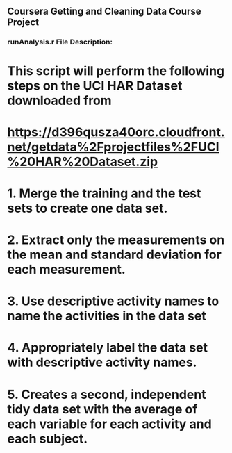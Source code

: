 ## Coursera Getting and Cleaning Data Course Project

### runAnalysis.r File Description:

# This script will perform the following steps on the UCI HAR Dataset downloaded from 

# https://d396qusza40orc.cloudfront.net/getdata%2Fprojectfiles%2FUCI%20HAR%20Dataset.zip 

# 1. Merge the training and the test sets to create one data set.

# 2. Extract only the measurements on the mean and standard deviation for each measurement. 

# 3. Use descriptive activity names to name the activities in the data set

# 4. Appropriately label the data set with descriptive activity names. 

# 5. Creates a second, independent tidy data set with the average of each variable for each activity and each subject. 

